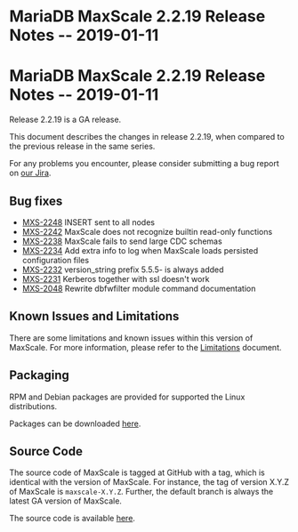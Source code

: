 
# MariaDB MaxScale 2.2.19 Release Notes -- 2019-01-11

# MariaDB MaxScale 2.2.19 Release Notes -- 2019-01-11


Release 2.2.19 is a GA release.


This document describes the changes in release 2.2.19, when compared to the
previous release in the same series.


For any problems you encounter, please consider submitting a bug
report on [our Jira](https://jira.mariadb.org/projects/MXS).


## Bug fixes


* [MXS-2248](https://jira.mariadb.org/browse/MXS-2248) INSERT sent to all nodes
* [MXS-2242](https://jira.mariadb.org/browse/MXS-2242) MaxScale does not recognize builtin read-only functions
* [MXS-2238](https://jira.mariadb.org/browse/MXS-2238) MaxScale fails to send large CDC schemas
* [MXS-2234](https://jira.mariadb.org/browse/MXS-2234) Add extra info to log when MaxScale loads persisted configuration files
* [MXS-2232](https://jira.mariadb.org/browse/MXS-2232) version_string prefix 5.5.5- is always added
* [MXS-2231](https://jira.mariadb.org/browse/MXS-2231) Kerberos together with ssl doesn't work
* [MXS-2048](https://jira.mariadb.org/browse/MXS-2048) Rewrite dbfwfilter module command documentation


## Known Issues and Limitations


There are some limitations and known issues within this version of MaxScale.
For more information, please refer to the [Limitations](../about-maxscale-22/mariadb-maxscale-22-limitations-and-known-issues-within-mariadb-maxscale.md) document.


## Packaging


RPM and Debian packages are provided for supported the Linux distributions.


Packages can be downloaded [here](https://mariadb.com/downloads/mariadb-tx/maxscale).


## Source Code


The source code of MaxScale is tagged at GitHub with a tag, which is identical
with the version of MaxScale. For instance, the tag of version X.Y.Z of MaxScale
is `maxscale-X.Y.Z`. Further, the default branch is always the latest GA version
of MaxScale.


The source code is available [here](https://github.com/mariadb-corporation/MaxScale).
